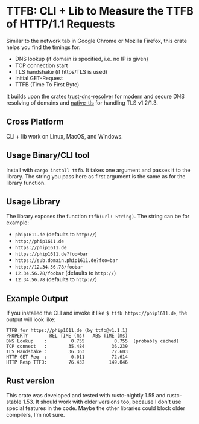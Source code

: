 # TTFB: CLI + Lib to Measure the TTFB of HTTP/1.1 Requests

Similar to the network tab in Google Chrome or Mozilla Firefox, this 
crate helps you find the timings for:

- DNS lookup (if domain is specified, i.e. no IP is given)
- TCP connection start
- TLS handshake (if https/TLS is used)
- Initial GET-Request
- TTFB (Time To First Byte)

It builds upon the crates [trust-dns-resolver](crates.io/crate/trust-dns-resolver) for modern and secure 
DNS resolving of domains and [native-tls](crates.io/crate/native-tls) for handling TLS v1.2/1.3.

## Cross Platform
CLI + lib work on Linux, MacOS, and Windows.

## Usage Binary/CLI tool
Install with `cargo install ttfb`. It takes one argument and passes it to the library. 
The string you pass here as first argument is the same as for the library function.

## Usage Library
The library exposes the function `ttfb(url: String)`. The string can be for example:
- `phip1611.de` (defaults to `http://`)
- `http://phip1611.de`
- `https://phip1611.de`
- `https://phip1611.de?foo=bar`
- `https://sub.domain.phip1611.de?foo=bar`
- `http://12.34.56.78/foobar`
- `12.34.56.78/foobar` (defaults to `http://`)
- `12.34.56.78` (defaults to `http://`)

## Example Output
If you installed the CLI and invoke it like `$ ttfb https://phip1611.de`, the output will look like:
```text
TTFB for https://phip1611.de (by ttfb@v1.1.1)
PROPERTY        REL TIME (ms)   ABS TIME (ms)
DNS Lookup    :         0.755           0.755  (probably cached)
TCP connect   :        35.484          36.239
TLS Handshake :        36.363          72.603
HTTP GET Req  :         0.011          72.614
HTTP Resp TTFB:        76.432         149.046
```

## Rust version
This crate was developed and tested with rustc-nightly 1.55 and rustc-stable 1.53.
It should work with older versions too, because I don't use special features in the code.
Maybe the other libraries could block older compilers, I'm not sure.
